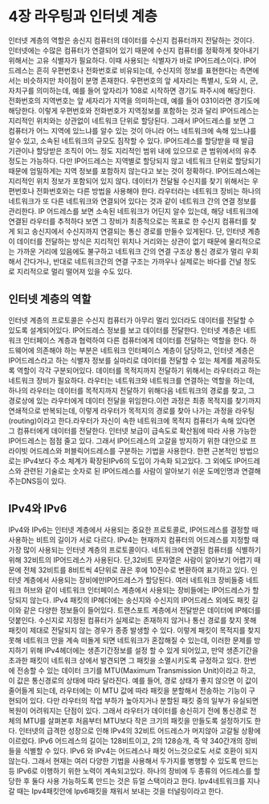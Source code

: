# 4장 라우팅과 인터넷 계층

인터넷 계층의 역할은 송신지 컴퓨터의 데이터를 수신지 컴퓨터까지 전달하는 것이다.
인터넷에는 수많은 컴퓨터가 연결되어 있기 때문에 수신지 컴퓨터를 정확하게 찾아내기 위해서는 고유 식별자가 필요하다. 이때 사용되는 식별자가 바로 IP어드레스이다.
IP어드레스는 흔히 우편번호나 전화번호로 비유되는데, 수신지의 정보를 표현한다는 측면에서는 비슷하지만 차이점이 분명 존재한다. 우편번호의 앞 세자리는 특별시, 도와 시, 군, 자치구를 의미하는데, 예를 들어 앞자리가 108로 시작하면 경기도 파주시에 해당한다. 전화번호의 지역번호는 앞 세자리가 지역을 의미하는데, 예를 들어 031이라면 경기도에 해당한다. 이렇게 우편번호와 전화번호가 지역정보를 포함하는 것과 달리 IP어드레스는 지리적인 위치와는 상관없이 네트워크 단위로 할당된다. 그래서 IP어드레스를 보면 그 컴퓨터가 어느 지역에 있느냐를 알수 있는 것이 아니라 어느 네트워크에 속해 있느냐를 알수 있고, 소속된 네트워크의 규모도 짐작할 수 있다. IP어드레스를 할당받을 때 발급 기관이나 할당받은 조직이 어느 정도 지리적인 범위 내에 있으므로 큰 범위에서의 유추 정도는 가능하다. 다만 IP어드레스는 지역별로 할당되지 않고 네트워크 단위로 할당되기 때문에 엄밀하게는 지역 정보를 포함하지 않는다고 보는 것이 정확하다.
IP어드레스에는 지리적인 위치 정보가 포함되어 있지 않다. 데이터가 전달될 수신지를 찾기 위해서는 우편번호나 전화번호와는 다른 방법을 사용해야 한다. 라우터라는 네트워크 장비는 하나의 네트워크가 또 다른 네트워크와 연결되어 있다는 것과 같이 네트워크 간의 연결 정보를 관리한다. IP 어드레스를 보면 소속된 네트워크가 어딘지 알수 있는데, 해당 네트워크에 연결된 라우터를 추적하다 보면 그 장비가 최종적으로는 목표로 한 수신지 컴퓨터를 찾게 되고 송신지에서 수신지까지 연결되는 통신 경로를 만들수 있게된다. 단, 인터넷 계층이 데이터를 전달하는 방식은 지리적인 위치나 거리와는 상관이 없기 때문에 물리적으로는 가까운 거리에 있음에도 불구하고 네트워크 간의 연결 구조상 통신 경로가 멀리 우회해서 간다거나, 반대로 네트워크간의 연결 구조는 가까우나 실제로는 바다를 건널 정도로 지리적으로 멀리 떨어져 있을 수도 있다.

## 인터넷 계층의 역할

인터넷 계층의 프로토콜은 수신지 컴퓨터가 아무리 멀리 있더라도 데이터를 전달할 수 있도록 설계되어있다.
IP어드레스 정보를 보고 데이터를 전달한다.
인터넷 계층은 네트워크 인터페이스 계층과 협력하여 다른 컴퓨터에게 데이터를 전달하는 역할을 한다. 하드웨어에 의존해야 하는 부분은 네트워크 인터페이스 계층이 담당하고, 인터넷 계층은 IP어드레스라고 하는 식별자 정보를 실마리로 데이터를 전달할 수 있는 체계를 제공하도록 역할이 각각 구분되어있다.
데이터를 목적지까지 전달하기 위해서는 라우터라고 하는 네트워크 장비가 필요하다. 라우터는 네트워크와 네트워크를 연결하는 역할을 하는데, 하나의 라우터는 데이터를 목적지까지 전달하기 위해다음 네트워크의 경로를 찾고, 그 경로상에 있는 라우터에게 데이터 전달을 위임한다.이런 과정은 최종 목적지를 찾기까지 연쇄적으로 반복되는데, 이렇게 라우터가 목적지의 경로를 찾아 나가는 과정을 라우팅(routing)이라고 한다.라우터가 자신이 속한 네트워크에 목적지 컴퓨터가 속해 있다면 그 컴퓨터에게 데이터를 전달한다.
인터넷 보급이 급속도로 확산됨에 따라 사용 가능한 IP어드레스는 점점 줄고 있다. 그래서 IP어드레스의 고갈을 방지하기 위한 대안으로 프라이빗 어드레스와 퍼블릭어드레스를 구분하는 기법을 사용한다. 한편 근본적인 방법으로는 IPv4보다 주소 체계가 확장된IPv6의 도입이 가속화 되고있다. 그 외에도 IP어드레스와 관련된 기술로는 숫자로 된 IP어드레스를 사람이 알아보기 쉬운 도메인명과 연결해 주는DNS등이 있다.

## IPv4와 IPv6

IPv4와 IPv6는 인터넷 계층에서 사용되는 중요한 프로토콜로, IP어드레스를 결정할 때 사용하는 비트의 길이가 서로 다르다. IPv4는 현재까지 컴퓨터의 어드레스를 지정할 때 가장 많이 사용되는 인터넷 계층의 프로토콜이다. 네트워크에 연결된 컴퓨터를 식별하기 위해 32비트의 IP어드레스가 사용된다. 단,32비트 문자열은 사람이 알아보기 어렵기 때문에 전체 32비트를 8비트씩 4단위로 끊은 후에 10진수로 변환하여 표기하고 있다. 인터넷 계층에서 사용되는 장비에만IP어드레스가 할당된다. 여러 네트워크 장비들중 네트워크 허브와 같이 네트워크 인터페이스 계층에서 사용되는 장비들에는 IP어드레스가 할당되지 않는다. IPv4 패킷의 IP헤더에는 송신지와 수신지의 IP어드레스 외에도 패킷 길이와 같은 다양한 정보들이 들어있다. 트랜스포트 계층에서 전달받은 데이터에 IP헤더를 덧붙인다.
수신지로 지정된 컴퓨터가 실제로는 존재하지 않거나 통신 경로를 찾지 못해 패킷이 제대로 전달되지 않는 경우가 종종 발생할 수 있다. 이렇게 패킷이 목적지를 찾지못해 네트워크 안을 계속 떠돌게 되면 네트워크가 혼잡해질 수 있는데, 이러한 문제를 방지하기 위해 IPv4헤더에는 생존기간정보를 설정 할 수 있게 되어있고, 만약 생존기간을 초과한 패킷이 네트워크 상에서 발견되면 그 패킷을 소멸시키도록 규정하고 있다.
한번에 전송할 수 있는 데이터 크기를 MTU(Maximum Transmission Unit)이라고 하고, 이 값은 통신경로의 상태에 따라 달라진다. 예를 들어, 경로 상태가 좋지 않으면 이 값이 줄어들게 되는데, 라우터에는 이 MTU 값에 따라 패킷을 분할해서 전송하는 기능이 구현되어 있다. 다만 라우터의 작업 부하가 높아지거나 분할된 패킷 중의 일부가 유실되면 복원이 어려워지는 단점이 있다. 그래서 라우터가 데이터를 송신히기 전에 통신경로 전체의 MTU를 살펴본후 처음부터 MTU보다 작은 크기의 패킷을 만들도록 설정하기도 한다.
인터넷의 급격한 성장으로 인해 IPv4의 32비트 어드레스가 머지않아 고갈될 상황에 이르렀다.
IPv6 어드레스의 길이는 128비트이고, 2의 128승개, 즉 약 340간개의 장비들을 식별할 수 있다.
IPv6 와 IPv4는 어드레스나 패킷 어느것으로도 서로 호환이 되지 않는다. 그래서 현재는 여러 다양한 기법을 사용해서 두가지를 병행할 수 있도록 만드는 등 IPv6로 이행하기 위한 노력이 계속되고있다. 하나의 장비에 두 종류의 어드레스를 할당한 후 둘다 사용 가능하도록 만드는 것은 듀얼 스택이라고 한다. Ipv4네트워크를 지나갈 때는 Ipv4패킷안에 Ipv6패킷을 채워서 보내는 것을 터널링이라고 한다.
